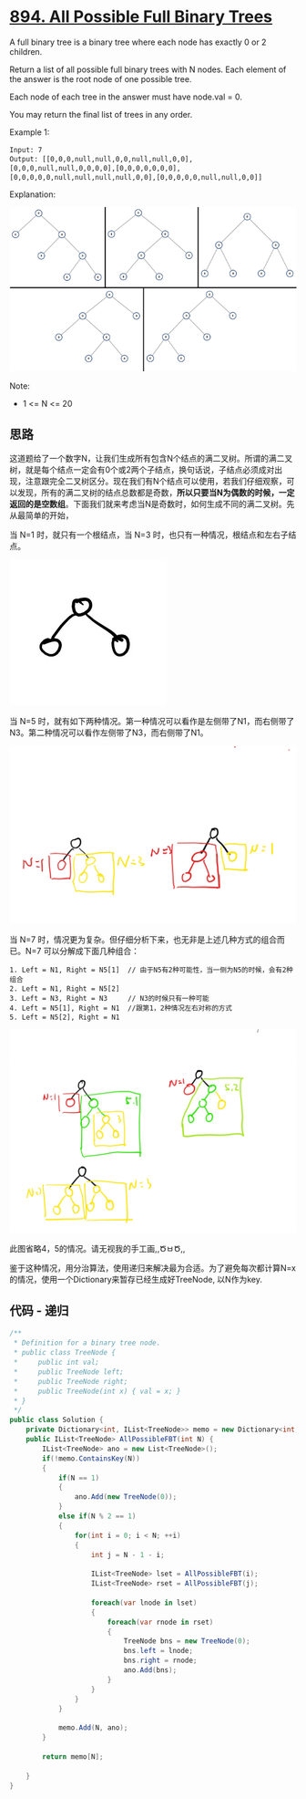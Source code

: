 # [894. All Possible Full Binary Trees](https://leetcode.com/problems/all-possible-full-binary-trees/)

A full binary tree is a binary tree where each node has exactly 0 or 2 children.

Return a list of all possible full binary trees with N nodes.  Each element of the answer is the root node of one possible tree.

Each node of each tree in the answer must have node.val = 0.

You may return the final list of trees in any order.

Example 1:

```text
Input: 7
Output: [[0,0,0,null,null,0,0,null,null,0,0],[0,0,0,null,null,0,0,0,0],[0,0,0,0,0,0,0],[0,0,0,0,0,null,null,null,null,0,0],[0,0,0,0,0,null,null,0,0]]
```

Explanation:

![img](image/fivetrees.png)

Note:

* 1 <= N <= 20

## 思路

这道题给了一个数字N，让我们生成所有包含N个结点的满二叉树。所谓的满二叉树，就是每个结点一定会有0个或2两个子结点，换句话说，子结点必须成对出现，注意跟完全二叉树区分。现在我们有N个结点可以使用，若我们仔细观察，可以发现，所有的满二叉树的结点总数都是奇数，**所以只要当N为偶数的时候，一定返回的是空数组**。下面我们就来考虑当N是奇数时，如何生成不同的满二叉树。先从最简单的开始，

当 N=1 时，就只有一个根结点，当 N=3 时，也只有一种情况，根结点和左右子结点。

![N3](image/N3.jpg)

当 N=5 时，就有如下两种情况。第一种情况可以看作是左侧带了N1，而右侧带了N3。第二种情况可以看作左侧带了N3，而右侧带了N1。

![N5](image/N5.jpg)

当 N=7 时，情况更为复杂。但仔细分析下来，也无非是上述几种方式的组合而已。N=7 可以分解成下面几种组合：

```text
1. Left = N1, Right = N5[1]  // 由于N5有2种可能性，当一侧为N5的时候，会有2种组合
2. Left = N1, Right = N5[2]
3. Left = N3, Right = N3     // N3的时候只有一种可能
4. Left = N5[1], Right = N1  //跟第1，2种情况左右对称的方式
5. Left = N5[2], Right = N1
```

![N7](image/N7.jpg)

此图省略4，5的情况。请无视我的手工画,,ԾㅂԾ,,

鉴于这种情况，用分治算法，使用递归来解决最为合适。为了避免每次都计算N=x的情况，使用一个Dictionary来暂存已经生成好TreeNode, 以N作为key.

## 代码 - 递归

```csharp
/**
 * Definition for a binary tree node.
 * public class TreeNode {
 *     public int val;
 *     public TreeNode left;
 *     public TreeNode right;
 *     public TreeNode(int x) { val = x; }
 * }
 */
public class Solution {
    private Dictionary<int, IList<TreeNode>> memo = new Dictionary<int, IList<TreeNode>>();
    public IList<TreeNode> AllPossibleFBT(int N) {
        IList<TreeNode> ano = new List<TreeNode>();
        if(!memo.ContainsKey(N))
        {
            if(N == 1)
            {
                ano.Add(new TreeNode(0));
            }
            else if(N % 2 == 1)
            {
                for(int i = 0; i < N; ++i)
                {
                    int j = N - 1 - i;

                    IList<TreeNode> lset = AllPossibleFBT(i);
                    IList<TreeNode> rset = AllPossibleFBT(j);

                    foreach(var lnode in lset)
                    {
                        foreach(var rnode in rset)
                        {
                            TreeNode bns = new TreeNode(0);
                            bns.left = lnode;
                            bns.right = rnode;
                            ano.Add(bns);
                        }
                    }
                }
            }

            memo.Add(N, ano);
        }

        return memo[N];

    }
}
```
